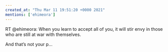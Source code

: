 ```yaml
---
created_at: "Thu Mar 11 19:51:20 +0000 2021"
mentions: ['ehimeora']
---
```


RT @ehimeora: When you learn to accept all of you, it will stir envy in those who are still at war with themselves. 

And that’s not your p…